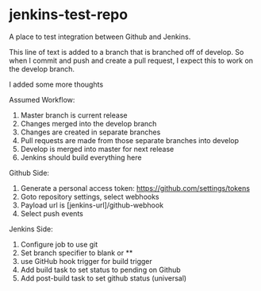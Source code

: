 # jenkins-test-repo

A place to test integration between Github and Jenkins.

This line of text is added to a branch that is branched off of develop.
So when I commit and push and create a pull request, I expect this to work
on the develop branch.

I added some more thoughts

Assumed Workflow:
1. Master branch is current release
2. Changes merged into the develop branch
3. Changes are created in separate branches
4. Pull requests are made from those separate branches into develop
5. Develop is merged into master for next release
6. Jenkins should build everything here

Github Side:
1. Generate a personal access token: https://github.com/settings/tokens
2. Goto repository settings, select webhooks
3. Payload url is [jenkins-url]/github-webhook
4. Select push events

Jenkins Side:
1. Configure job to use git
2. Set branch specifier to blank or **
3. use GitHub hook trigger for build trigger
4. Add build task to set status to pending on Github
5. Add post-build task to set github status (universal)


